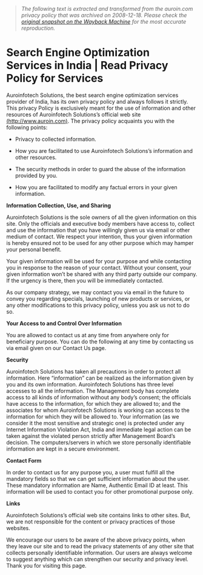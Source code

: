 > *The following text is extracted and transformed from the auroin.com privacy policy that was archived on 2008-12-18. Please check the [original snapshot on the Wayback Machine](https://web.archive.org/web/20081218083116id_/http%3A//www.auroin.com/privacy-policy.htm) for the most accurate reproduction.*

# Search Engine Optimization Services in India | Read Privacy Policy for Services

Auroinfotech Solutions, the best search engine optimization services provider of India, has its own privacy policy and always follows it strictly. This privacy Policy is exclusively meant for the use of information and other resources of Auroinfotech Solutions’s official web site [(http://www.auroin.com)](http://www.auroin.com/). The privacy policy acquaints you with the following points:

  * Privacy to collected information.
  

  * How you are facilitated to use Auroinfotech Solutions’s information and other resources.
  

  * The security methods in order to guard the abuse of the information provided by you.
  

  * How you are facilitated to modify any factual errors in your given information.



**Information Collection, Use, and Sharing**

Auroinfotech Solutions is the sole owners of all the given information on this site. Only the officials and executive body members have access to, collect and use the information that you have willingly given us via email or other medium of contact. We respect your intention, thus your given information is hereby ensured not to be used for any other purpose which may hamper your personal benefit.

Your given information will be used for your purpose and while contacting you in response to the reason of your contact. Without your consent, your given information won’t be shared with any third party outside our company. If the urgency is there, then you will be immediately contacted. 

As our company strategy, we may contact you via email in the future to convey you regarding specials, launching of new products or services, or any other modifications to this privacy policy, unless you ask us not to do so.

**Your Access to and Control Over Information**

You are allowed to contact us at any time from anywhere only for beneficiary purpose. You can do the following at any time by contacting us via email given on our Contact Us page.

**Security**

Auroinfotech Solutions has taken all precautions in order to protect all information. Here “information” can be realized as the information given by you and its own information. Auroinfotech Solutions has three level accesses to all the information. The Management body has complete access to all kinds of information without any body’s consent; the officials have access to the information, for which they are allowed to; and the associates for whom Auroinfotech Solutions is working can access to the information for which they will be allowed to. Your information (as we consider it the most sensitive and strategic one) is protected under any Internet Information Violation Act, India and immediate legal action can be taken against the violated person strictly after Management Board’s decision. The computers/servers in which we store personally identifiable information are kept in a secure environment.

**Contact Form**

In order to contact us for any purpose you, a user must fulfill all the mandatory fields so that we can get sufficient information about the user. These mandatory information are Name, Authentic Email ID at least. This information will be used to contact you for other promotional purpose only.

**Links**

Auroinfotech Solutions’s official web site contains links to other sites. But, we are not responsible for the content or privacy practices of those websites. 

We encourage our users to be aware of the above privacy points, when they leave our site and to read the privacy statements of any other site that collects personally identifiable information. Our users are always welcome to suggest anything which can strengthen our security and privacy level. Thank you for visiting this page.
